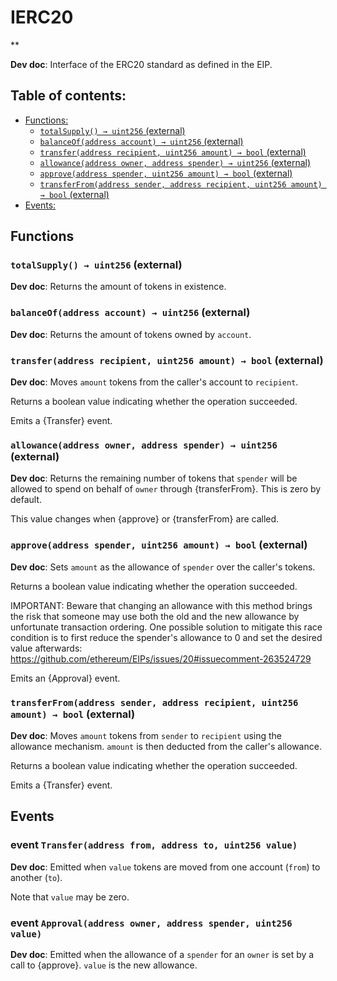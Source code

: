 # IERC20
**

**Dev doc**: Interface of the ERC20 standard as defined in the EIP.

## Table of contents:
- [Functions:](#functions)
  - [`totalSupply() → uint256` (external) ](#ierc20-totalsupply--)
  - [`balanceOf(address account) → uint256` (external) ](#ierc20-balanceof-address-)
  - [`transfer(address recipient, uint256 amount) → bool` (external) ](#ierc20-transfer-address-uint256-)
  - [`allowance(address owner, address spender) → uint256` (external) ](#ierc20-allowance-address-address-)
  - [`approve(address spender, uint256 amount) → bool` (external) ](#ierc20-approve-address-uint256-)
  - [`transferFrom(address sender, address recipient, uint256 amount) → bool` (external) ](#ierc20-transferfrom-address-address-uint256-)
- [Events:](#events)


## Functions <a name="functions"></a>

### `totalSupply() → uint256` (external) <a name="ierc20-totalsupply--"></a>

**Dev doc**: Returns the amount of tokens in existence.

### `balanceOf(address account) → uint256` (external) <a name="ierc20-balanceof-address-"></a>

**Dev doc**: Returns the amount of tokens owned by `account`.

### `transfer(address recipient, uint256 amount) → bool` (external) <a name="ierc20-transfer-address-uint256-"></a>

**Dev doc**: Moves `amount` tokens from the caller's account to `recipient`.

Returns a boolean value indicating whether the operation succeeded.

Emits a {Transfer} event.

### `allowance(address owner, address spender) → uint256` (external) <a name="ierc20-allowance-address-address-"></a>

**Dev doc**: Returns the remaining number of tokens that `spender` will be
allowed to spend on behalf of `owner` through {transferFrom}. This is
zero by default.

This value changes when {approve} or {transferFrom} are called.

### `approve(address spender, uint256 amount) → bool` (external) <a name="ierc20-approve-address-uint256-"></a>

**Dev doc**: Sets `amount` as the allowance of `spender` over the caller's tokens.

Returns a boolean value indicating whether the operation succeeded.

IMPORTANT: Beware that changing an allowance with this method brings the risk
that someone may use both the old and the new allowance by unfortunate
transaction ordering. One possible solution to mitigate this race
condition is to first reduce the spender's allowance to 0 and set the
desired value afterwards:
https://github.com/ethereum/EIPs/issues/20#issuecomment-263524729

Emits an {Approval} event.

### `transferFrom(address sender, address recipient, uint256 amount) → bool` (external) <a name="ierc20-transferfrom-address-address-uint256-"></a>

**Dev doc**: Moves `amount` tokens from `sender` to `recipient` using the
allowance mechanism. `amount` is then deducted from the caller's
allowance.

Returns a boolean value indicating whether the operation succeeded.

Emits a {Transfer} event.
## Events <a name="events"></a>
### event `Transfer(address from, address to, uint256 value)` <a name="ierc20-transfer-address-address-uint256-"></a>

**Dev doc**: Emitted when `value` tokens are moved from one account (`from`) to
another (`to`).

Note that `value` may be zero.

### event `Approval(address owner, address spender, uint256 value)` <a name="ierc20-approval-address-address-uint256-"></a>

**Dev doc**: Emitted when the allowance of a `spender` for an `owner` is set by
a call to {approve}. `value` is the new allowance.

